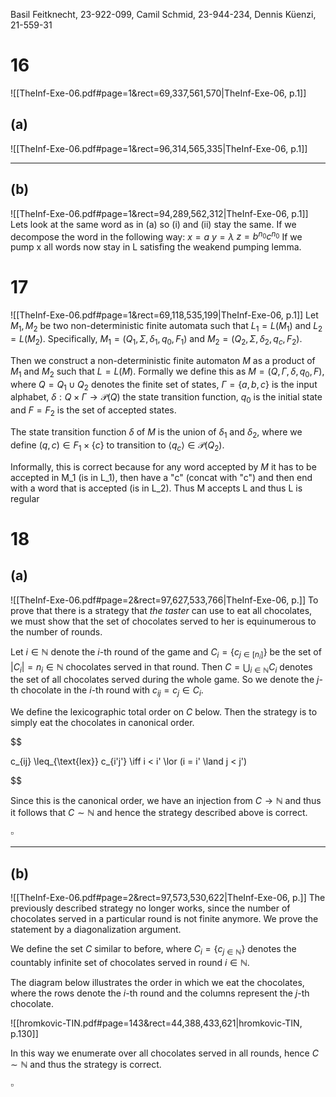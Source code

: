   
Basil Feitknecht, 23-922-099,
Camil Schmid, 23-944-234,
Dennis Küenzi, 21-559-31

# 16
![[TheInf-Exe-06.pdf#page=1&rect=69,337,561,570|TheInf-Exe-06, p.1]]
## (a)
![[TheInf-Exe-06.pdf#page=1&rect=96,314,565,335|TheInf-Exe-06, p.1]]


___
## (b)
![[TheInf-Exe-06.pdf#page=1&rect=94,289,562,312|TheInf-Exe-06, p.1]]
Lets look at the same word as in (a) so (i) and (ii) stay the same.
If  we decompose the word in the following way:
	$x = a$
	$y = \lambda$
	$z = b^{n_0}c^{n_0}$
If we pump x all words now stay in L satisfing the weakend pumping lemma.

# 17
![[TheInf-Exe-06.pdf#page=1&rect=69,118,535,199|TheInf-Exe-06, p.1]]
Let $M_{1}, M_{2}$ be two non-deterministic finite automata such that $L_{1}=L(M_{1})$ and $L_{2}=L(M_{2})$. Specifically, $M_{1} = (Q_{1}, \Sigma, \delta_{1}, q_{0}, F_{1})$ and $M_{2} = (Q_{2}, \Sigma, \delta_{2}, q_{c}, F_{2})$.

  

Then we construct a non-deterministic finite automaton $M$ as a product of $M_{1}$ and $M_{2}$ such that $L=L(M)$. Formally we define this as $M=(Q,\Gamma,\delta,q_{0},F)$, where $Q=Q_{1} \cup Q_{2}$ denotes the finite set of states, $\Gamma= \{ a,b,c \}$ is the input alphabet, $\delta: Q \times \Gamma \to \mathcal{P}(Q)$ the state transition function, $q_{0}$ is the initial state and $F = F_{2}$ is the set of accepted states.

  

The state transition function $\delta$ of $M$ is the union of $\delta_{1}$ and $\delta_{2}$, where we define $(q, c) \in F_{1} \times \{ c \}$ to transition to $\langle q_{c} \rangle \in \mathcal{P}(Q_{2})$.

  

Informally, this is correct because for any word accepted by $M$ it has to be accepted in M_1 (is in L_1), then have a "c" (concat with "c") and then end with a word that is accepted (is in L_2). Thus M accepts L and thus L is regular

# 18
## (a)
![[TheInf-Exe-06.pdf#page=2&rect=97,627,533,766|TheInf-Exe-06, p.]]
To prove that there is a strategy that *the taster* can use to eat all chocolates, we must show that the set of chocolates served to her is equinumerous to the number of rounds.

  

Let $i \in \mathbb{N}$ denote the $i$-th round of the game and $C_{i}=\{ c_{j \in [n_{i}]} \}$ be the set of $|C_{i}|=n_{i} \in \mathbb{N}$ chocolates served in that round. Then $C =\bigcup_{i \in \mathbb{N}}C_{i}$ denotes the set of all chocolates served during the whole game. So we denote the $j$-th chocolate in the $i$-th round with $c_{ij}=c_{j} \in C_{i}$.

  

We define the lexicographic total order on $C$ below. Then the strategy is to simply eat the chocolates in canonical order.

$$

c_{ij} \leq_{\text{lex}} c_{i'j'} \iff i < i' \lor (i = i' \land j < j')

$$

  

Since this is the canonical order, we have an injection from $C \to \mathbb{N}$ and thus it follows that $C \sim \mathbb{N}$ and hence the strategy described above is correct.

$\square$

___
## (b)
![[TheInf-Exe-06.pdf#page=2&rect=97,573,530,622|TheInf-Exe-06, p.]]
The previously described strategy no longer works, since the number of chocolates served in a particular round is not finite anymore. We prove the statement by a diagonalization argument.

  

We define the set $C$ similar to before, where $C_{i}= \{ c_{j \in \mathbb{N}} \}$ denotes the countably infinite set of chocolates served in round $i \in \mathbb{N}$.

  

The diagram below illustrates the order in which we eat the chocolates, where the rows denote the $i$-th round and the columns represent the $j$-th chocolate.

![[hromkovic-TIN.pdf#page=143&rect=44,388,433,621|hromkovic-TIN, p.130]]

  

In this way we enumerate over all chocolates served in all rounds, hence $C \sim \mathbb{N}$ and thus the strategy is correct.

$\square$